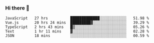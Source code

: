 ### Hi there 👋

<!--
**xin-code/Xin-code** is a ✨ _special_ ✨ repository because its `README.md` (this file) appears on your GitHub profile.

Here are some ideas to get you started:
<!--START_SECTION:waka-->
```text
JavaScript   27 hrs          █████████████░░░░░░░░░░░░   51.98 % 
Vue.js       20 hrs 24 mins  █████████▓░░░░░░░░░░░░░░░   39.29 % 
TypeScript   2 hrs 43 mins   █▒░░░░░░░░░░░░░░░░░░░░░░░   05.26 % 
Text         1 hr 11 mins    ▓░░░░░░░░░░░░░░░░░░░░░░░░   02.28 % 
JSON         18 mins         ░░░░░░░░░░░░░░░░░░░░░░░░░   00.59 % 
```
<!--END_SECTION:waka-->
